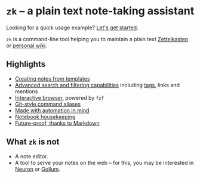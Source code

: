 # `zk` – a plain text note-taking assistant

Looking for a quick usage example? [Let's get started](getting-started.md).

`zk` is a command-line tool helping you to maintain a plain text [Zettelkasten](https://zettelkasten.de/introduction/) or [personal wiki](https://en.wikipedia.org/wiki/Personal_wiki).

## Highlights

* [Creating notes from templates](note-creation.md)
* [Advanced search and filtering capabilities](note-filtering.md) including [tags](tags.md), links and mentions
* [Interactive browser](tool-fzf), powered by `fzf`
* [Git-style command aliases](config-alias.md)
* [Made with automation in mind](automation.md)
* [Notebook housekeeping](notebook-housekeeping.md)
* [Future-proof, thanks to Markdown](future-proof.md)

## What `zk` is not

* A note editor.
* A tool to serve your notes on the web – for this, you may be interested in [Neuron](neuron.md) or [Gollum](https://github.com/gollum/gollum).
